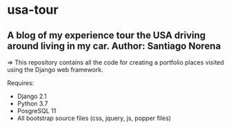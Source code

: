 # usa-tour
A blog of my experience tour the USA driving around living in my car.
Author: Santiago Norena
------------------------------------------------------------------------------------------------
=> This repository contains all the code for creating a portfolio places visited using the Django web framework.


Requires:
- Django 2.1
- Python 3.7
- PosgreSQL 11
- All bootstrap source files (css, jquery, js, popper files)
